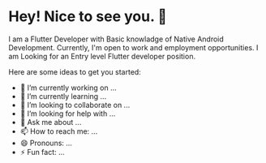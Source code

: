 #  Hey! Nice to see you. 👋


I am a Flutter Developer with Basic knowladge of Native Android Development. Currently, I'm open to work and employment opportunities. I am Looking for an Entry level Flutter developer position.

Here are some ideas to get you started:

- 🔭 I’m currently working on ...
- 🌱 I’m currently learning ...
- 👯 I’m looking to collaborate on ...
- 🤔 I’m looking for help with ...
- 💬 Ask me about ...
- 📫 How to reach me: ...
- 😄 Pronouns: ...
- ⚡ Fun fact: ...


